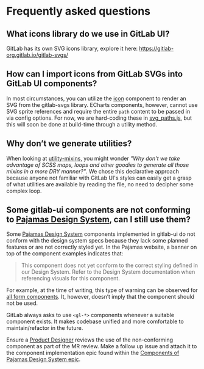 # Frequently asked questions

## What icons library do we use in GitLab UI?

GitLab has its own SVG icons library, explore it here: https://gitlab-org.gitlab.io/gitlab-svgs/

## How can I import icons from GitLab SVGs into GitLab UI components?

In most circumstances, you can utilize the [icon](https://gitlab-org.gitlab.io/gitlab-ui/?path=/story/base-icon--default) component to render an SVG from the gitlab-svgs library. ECharts components, however, cannot use SVG sprite references and require the entire `path` content to be passed in via config options. For now, we are hard-coding these in [svg_paths.js](src/utils/svgs/svg_paths.js), but this will soon be done at build-time through a utility method.

## Why don’t we generate utilities?

When looking at [utility-mixins](src/scss/utility-mixins/index.scss), you might wonder _"Why don't we take advantage of SCSS maps, loops and other goodies to generate all those mixins in a more DRY manner?"_. We chose this declarative approach because anyone not familiar with GitLab UI's styles can easily get a grasp of what utilities are available by reading the file, no need to decipher some complex loop.

## Some gitlab-ui components are not conforming to [Pajamas Design System](https://design.gitlab.com/), can I still use them?
Some [Pajamas Design System](https://design.gitlab.com/) components implemented in gitlab-ui do not conform with the design system specs because they lack some planned features or are not correctly styled yet. In the Pajamas website, a banner on top of the component examples indicates that:

> This component does not yet conform to the correct styling defined in our Design System. Refer to the Design System documentation when referencing visuals for this component.

For example, at the time of writing, this type of warning can be observed for [all form components](https://design.gitlab.com/components/forms). It, however, doesn’t imply that the component should not be used.

GitLab always asks to use `<gl-*>` components whenever a suitable component exists. It makes codebase unified and more comfortable to maintain/refactor in the future.

Ensure a [Product Designer](https://about.gitlab.com/company/team/?department=ux-department) reviews the use of the non-conforming component as part of the MR review. Make a follow up issue and attach it to the component implementation epic found within the [Components of Pajamas Design System epic](https://gitlab.com/groups/gitlab-org/-/epics/973).
